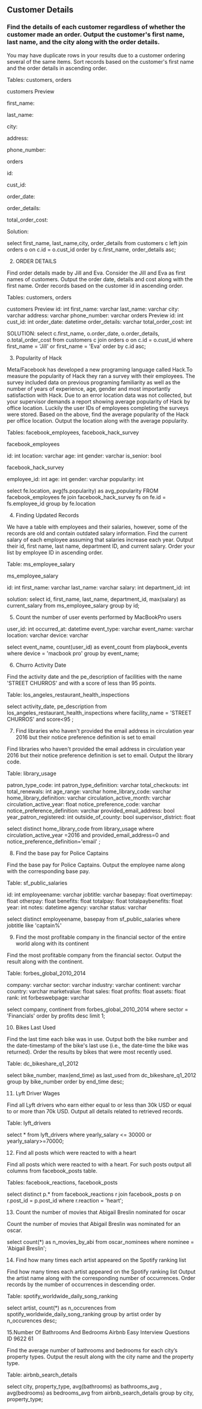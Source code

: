 ## Customer Details

### Find the details of each customer regardless of whether the customer made an order. Output the customer's first name, last name, and the city along with the order details.
You may have duplicate rows in your results due to a customer ordering several of the same items. Sort records based on the customer's first name and the order details in ascending order.

Tables: customers, orders

customers
Preview

first_name:

last_name:

city:

address:

phone_number:

orders


id:

cust_id:

order_date:

order_details:

total_order_cost:

Solution:


select first_name, last_name,city, order_details
from customers c
left join orders o
on c.id = o.cust_id
order by c.first_name, order_details asc;

2. ORDER DETAILS

Find order details made by Jill and Eva.
Consider the Jill and Eva as first names of customers.
Output the order date, details and cost along with the first name.
Order records based on the customer id in ascending order.

Tables: customers, orders

customers
Preview
id:
int
first_name:
varchar
last_name:
varchar
city:
varchar
address:
varchar
phone_number:
varchar
orders
Preview
id:
int
cust_id:
int
order_date:
datetime
order_details:
varchar
total_order_cost:
int

SOLUTION:
select c.first_name,	o.order_date,	o.order_details,	o.total_order_cost
from customers c
join orders o 
on c.id = o.cust_id
where first_name = 'Jill' or first_name = 'Eva'
order by c.id asc;

3. Popularity of Hack

Meta/Facebook has developed a new programing language called Hack.To measure the popularity of Hack they ran a survey with their employees. The survey included data on previous programing familiarity as well as the number of years of experience, age, gender and most importantly satisfaction with Hack. Due to an error location data was not collected, but your supervisor demands a report showing average popularity of Hack by office location. Luckily the user IDs of employees completing the surveys were stored.
Based on the above, find the average popularity of the Hack per office location.
Output the location along with the average popularity.

Tables: facebook_employees, facebook_hack_survey

facebook_employees

id:
int
location:
varchar
age:
int
gender:
varchar
is_senior:
bool

facebook_hack_survey

employee_id:
int
age:
int
gender:
varchar
popularity:
int

select fe.location, avg(fs.popularity) as avg_popularity
FROM facebook_employees fe
join facebook_hack_survey fs
on fe.id = fs.employee_id
group by fe.location

4. Finding Updated Records

We have a table with employees and their salaries, however, some of the records are old and contain outdated salary information. Find the current salary of each employee assuming that salaries increase each year. Output their id, first name, last name, department ID, and current salary. Order your list by employee ID in ascending order.

Table: ms_employee_salary

ms_employee_salary

id:
int
first_name:
varchar
last_name:
varchar
salary:
int
department_id:
int

solution:
select id,	first_name,	last_name,	department_id,	max(salary) as current_salary
from ms_employee_salary
group by id;

5. Count the number of user events performed by MacBookPro users

user_id:
int
occurred_at:
datetime
event_type:
varchar
event_name:
varchar
location:
varchar
device:
varchar

select event_name, count(user_id) as event_count
from playbook_events
where device = 'macbook pro'
group by event_name;

6. Churro Activity Date

Find the activity date and the pe_description of facilities with the name 'STREET CHURROS' and with a score of less than 95 points.

Table: los_angeles_restaurant_health_inspections

select activity_date, pe_description 
from los_angeles_restaurant_health_inspections
where facility_name = 'STREET CHURROS' and score<95 ;

7. Find libraries who haven't provided the email address in circulation year 2016 but their notice preference definition is set to email

Find libraries who haven't provided the email address in circulation year 2016 but their notice preference definition is set to email.
Output the library code.

Table: library_usage

patron_type_code:
int
patron_type_definition:
varchar
total_checkouts:
int
total_renewals:
int
age_range:
varchar
home_library_code:
varchar
home_library_definition:
varchar
circulation_active_month:
varchar
circulation_active_year:
float
notice_preference_code:
varchar
notice_preference_definition:
varchar
provided_email_address:
bool
year_patron_registered:
int
outside_of_county:
bool
supervisor_district:
float

select distinct home_library_code 
from library_usage 
where circulation_active_year =2016 and provided_email_address=0  and notice_preference_definition='email' ;

8. Find the base pay for Police Captains

Find the base pay for Police Captains.
Output the employee name along with the corresponding base pay.

Table: sf_public_salaries

id:
int
employeename:
varchar
jobtitle:
varchar
basepay:
float
overtimepay:
float
otherpay:
float
benefits:
float
totalpay:
float
totalpaybenefits:
float
year:
int
notes:
datetime
agency:
varchar
status:
varchar

select distinct employeename, basepay 
from sf_public_salaries
where jobtitle like 'captain%'

9. Find the most profitable company in the financial sector of the entire world along with its continent

Find the most profitable company from the financial sector. Output the result along with the continent.

Table: forbes_global_2010_2014

company:
varchar
sector:
varchar
industry:
varchar
continent:
varchar
country:
varchar
marketvalue:
float
sales:
float
profits:
float
assets:
float
rank:
int
forbeswebpage:
varchar

select company, continent 
from forbes_global_2010_2014
where sector = 'Financials'
order by profits desc
limit 1;

10. Bikes Last Used


Find the last time each bike was in use. Output both the bike number and the date-timestamp of the bike's last use (i.e., the date-time the bike was returned). Order the results by bikes that were most recently used.

Table: dc_bikeshare_q1_2012

select  bike_number, max(end_time) as last_used
from dc_bikeshare_q1_2012
group by bike_number
order by end_time desc;

11. Lyft Driver Wages



Find all Lyft drivers who earn either equal to or less than 30k USD or equal to or more than 70k USD.
Output all details related to retrieved records.

Table: lyft_drivers

select * 
from lyft_drivers
where yearly_salary <= 30000 or yearly_salary>=70000;

12. Find all posts which were reacted to with a heart

Find all posts which were reacted to with a heart. For such posts output all columns from facebook_posts table.

Tables: facebook_reactions, facebook_posts

select distinct p.* 
from facebook_reactions r 
join facebook_posts p 
on r.post_id = p.post_id
where r.reaction = 'heart';

13. Count the number of movies that Abigail Breslin nominated for oscar

Count the number of movies that Abigail Breslin was nominated for an oscar.

select count(*) as n_movies_by_abi
from oscar_nominees
where nominee = 'Abigail Breslin';

14. Find how many times each artist appeared on the Spotify ranking list

Find how many times each artist appeared on the Spotify ranking list
Output the artist name along with the corresponding number of occurrences.
Order records by the number of occurrences in descending order.

Table: spotify_worldwide_daily_song_ranking

select artist, count(*) as n_occurences 
from spotify_worldwide_daily_song_ranking
group by artist
order by n_occurences desc;

15.Number Of Bathrooms And Bedrooms
Airbnb
Easy
Interview Questions
ID 9622
61

Find the average number of bathrooms and bedrooms for each city’s property types. Output the result along with the city name and the property type.

Table: airbnb_search_details

select city, property_type, avg(bathrooms) as bathrooms_avg , avg(bedrooms) as     bedrooms_avg
from airbnb_search_details
group by city, property_type;
